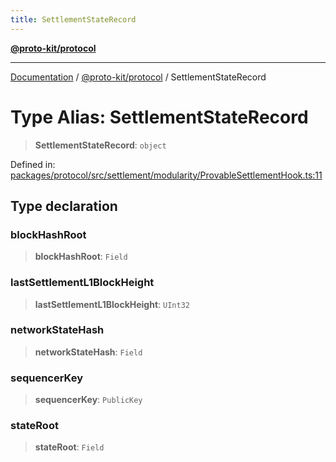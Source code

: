 ```yaml
---
title: SettlementStateRecord
---
```


[**@proto-kit/protocol**](../README.md)

***

[Documentation](../../../README.md) / [@proto-kit/protocol](../README.md) / SettlementStateRecord

# Type Alias: SettlementStateRecord

> **SettlementStateRecord**: `object`

Defined in: [packages/protocol/src/settlement/modularity/ProvableSettlementHook.ts:11](https://github.com/proto-kit/framework/blob/28efa802e3737fc3b77339148b307ef7246f3ef1/packages/protocol/src/settlement/modularity/ProvableSettlementHook.ts#L11)

## Type declaration

### blockHashRoot

> **blockHashRoot**: `Field`

### lastSettlementL1BlockHeight

> **lastSettlementL1BlockHeight**: `UInt32`

### networkStateHash

> **networkStateHash**: `Field`

### sequencerKey

> **sequencerKey**: `PublicKey`

### stateRoot

> **stateRoot**: `Field`
